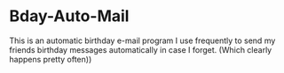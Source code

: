 # Bday-Auto-Mail
This is an automatic birthday e-mail program I use frequently to send my friends birthday messages automatically in case I forget. (Which clearly happens pretty often))
